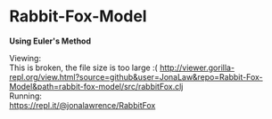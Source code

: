 # Rabbit-Fox-Model
**Using Euler's Method**  
  
Viewing:  
This is broken, the file size is too large :(
http://viewer.gorilla-repl.org/view.html?source=github&user=JonaLaw&repo=Rabbit-Fox-Model&path=rabbit-fox-model/src/rabbitFox.clj  
Running:  
https://repl.it/@jonalawrence/RabbitFox
